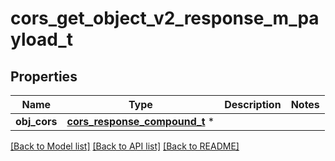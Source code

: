 # cors_get_object_v2_response_m_payload_t

## Properties
Name | Type | Description | Notes
------------ | ------------- | ------------- | -------------
**obj_cors** | [**cors_response_compound_t**](cors_response_compound.md) \* |  | 

[[Back to Model list]](../README.md#documentation-for-models) [[Back to API list]](../README.md#documentation-for-api-endpoints) [[Back to README]](../README.md)


